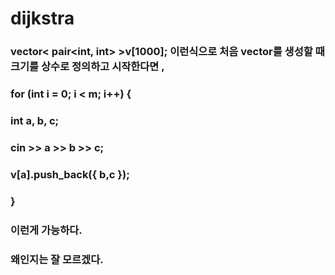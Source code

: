 # dijkstra
### vector< pair<int, int> >v[1000]; 이런식으로 처음 vector를 생성할 때 크기를 상수로 정의하고 시작한다면 ,
### for (int i = 0; i < m; i++) {
###		int a, b, c;
###		cin >> a >> b >> c;
###		v[a].push_back({ b,c });
###	}
### 이런게 가능하다.
### 왜인지는 잘 모르겠다.
